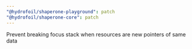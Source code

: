 ```yaml
---
"@hydrofoil/shaperone-playground": patch
"@hydrofoil/shaperone-core": patch
---
```


Prevent breaking focus stack when resources are new pointers of same data
